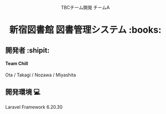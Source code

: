 <p align="center">TBCチーム開発 チームA</p>
<h1 align="center">新宿図書館 図書管理システム :books:</h1>

## 開発者 :shipit:

**<h4>Team Chill</h4>**
Ota / Takagi / Nozawa / Miyashita


## 開発環境 :computer:

Laravel Framework 6.20.30
